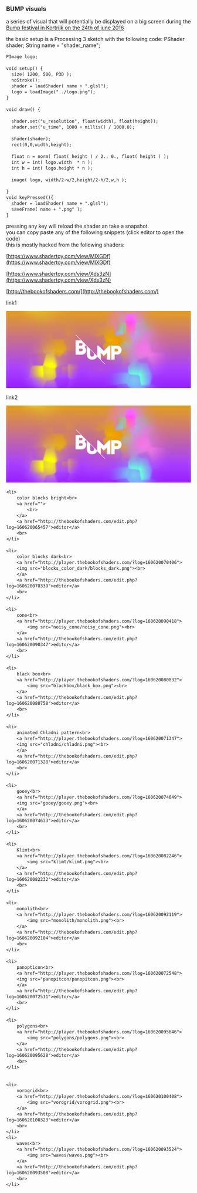 
### BUMP visuals

a series of visual that will potentially be displayed on a big screen during the [Bump festival in Kortrijk on the 24th of june 2016](http://bump-festival.be/)


the basic setup is a Processing 3 sketch with the following code:
    PShader shader;
    String name = "shader_name";

    PImage logo;

    void setup() {
      size( 1200, 500, P3D );
      noStroke();
      shader = loadShader( name + ".glsl");
      logo = loadImage("../logo.png");
    }

    void draw() {

      shader.set("u_resolution", float(width), float(height));
      shader.set("u_time", 1000 + millis() / 1000.0);

      shader(shader);
      rect(0,0,width,height);

      float n = norm( float( height ) / 2., 0., float( height ) );
      int w = int( logo.width  * n );
      int h = int( logo.height * n );

      image( logo, width/2-w/2,height/2-h/2,w,h );

    }
    void keyPressed(){
      shader = loadShader( name + ".glsl");
      saveFrame( name + ".png" );
    }

<div>pressing any key will reload the shader an take a snapshot.</div>
<div>you can copy paste any of the following snippets (click editor to open the code)</div>
<div>this is mostly hacked from the following shaders:<br/>

[https://www.shadertoy.com/view/MlXGDf](https://www.shadertoy.com/view/MlXGDf)

[https://www.shadertoy.com/view/Xds3zN](https://www.shadertoy.com/view/Xds3zN)

[http://thebookofshaders.com/](http://thebookofshaders.com/)

link1

[<img src="blocks_color_bright/blocks_bright.png">](http://player.thebookofshaders.com/?log=160620065714)

link2

[![color blocks bright](blocks_color_bright/blocks_bright.png)](http://player.thebookofshaders.com/?log=160620065714)


    <li>
        color blocks bright<br>
        <a href="">
            <br>
        </a>
        <a href="http://thebookofshaders.com/edit.php?log=160620065457">editor</a>
        <br>
    </li>

    <li>
        color blocks dark<br>
        <a href="http://player.thebookofshaders.com/?log=160620070406">
        <img src="blocks_color_dark/blocks_dark.png"><br>
        </a>
        <a href="http://thebookofshaders.com/edit.php?log=160620070339">editor</a>
        <br>
    </li>

    <li>
        cone<br>
        <a href="http://player.thebookofshaders.com/?log=160620090418">
            <img src="noisy_cone/noisy_cone.png"><br>
        </a>
        <a href="http://thebookofshaders.com/edit.php?log=160620090347">editor</a>
        <br>
    </li>

    <li>
        black box<br>
        <a href="http://player.thebookofshaders.com/?log=160620080832">
            <img src="blackbox/black_box.png"><br>
        </a>
        <a href="http://thebookofshaders.com/edit.php?log=160620080758">editor</a>
        <br>
    </li>

    <li>
        animated Chladni pattern<br>
        <a href="http://player.thebookofshaders.com/?log=160620071347">
        <img src="chladni/chladni.png"><br>
        </a>
        <a href="http://thebookofshaders.com/edit.php?log=160620071328">editor</a>
        <br>
    </li>

    <li>
        gooey<br>
        <a href="http://player.thebookofshaders.com/?log=160620074649">
        <img src="gooey/gooey.png"><br>
        </a>
        <a href="http://thebookofshaders.com/edit.php?log=160620074633">editor</a>
        <br>
    </li>

    <li>
        Klimt<br>
        <a href="http://player.thebookofshaders.com/?log=160620082246">
            <img src="klimt/klimt.png"><br>
        </a>
        <a href="http://thebookofshaders.com/edit.php?log=160620082232">editor</a>
        <br>
    </li>

    <li>
        monolith<br>
        <a href="http://player.thebookofshaders.com/?log=160620092119">
            <img src="monolith/monolith.png"><br>
        </a>
        <a href="http://thebookofshaders.com/edit.php?log=160620092104">editor</a>
        <br>
    </li>

    <li>
        panopticon<br>
        <a href="http://player.thebookofshaders.com/?log=160620072548">
        <img src="panopitcon/panopitcon.png"><br>
        </a>
        <a href="http://thebookofshaders.com/edit.php?log=160620072511">editor</a>
        <br>
    </li>

    <li>
        polygons<br>
        <a href="http://player.thebookofshaders.com/?log=160620095646">
            <img src="polygons/polygons.png"><br>
        </a>
        <a href="http://thebookofshaders.com/edit.php?log=160620095628">editor</a>
        <br>
    </li>


    <li>
        vorogrid<br>
        <a href="http://player.thebookofshaders.com/?log=160620100408">
            <img src="vorogrid/vorogrid.png"><br>
        </a>
        <a href="http://thebookofshaders.com/edit.php?log=160620100323">editor</a>
        <br>
    </li>
    <li>
        waves<br>
        <a href="http://player.thebookofshaders.com/?log=160620093524">
            <img src="waves/waves.png"><br>
        </a>
        <a href="http://thebookofshaders.com/edit.php?log=160620093508">editor</a>
        <br>
    </li>


</div>


</body>
</html>

